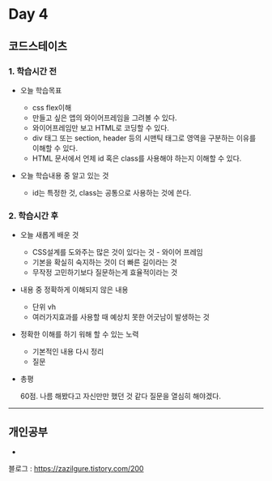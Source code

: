 # Day 4

## 코드스테이츠

### 1. 학습시간 전
* 오늘 학습목표
    * css flex이해
    * 만들고 싶은 앱의 와이어프레임을 그려볼 수 있다.
    * 와이어프레임만 보고 HTML로 코딩할 수 있다.
    * div 태그 또는 section, header 등의 시맨틱 태그로 영역을 구분하는 이유를 이해할 수 있다.
    * HTML 문서에서 언제 id 혹은 class를 사용해야 하는지 이해할 수 있다.
    
* 오늘 학습내용 중 알고 있는 것
    * id는 특정한 것, class는 공통으로 사용하는 것에 쓴다.

### 2. 학습시간 후
* 오늘 새롭게 배운 것

    * CSS설계를 도와주는 많은 것이 있다는 것 - 와이어 프레임
    * 기본을 확실히 숙지하는 것이 더 빠른 길이라는 것
    * 무작정 고민하기보다 질문하는게 효율적이라는 것
* 내용 중 정확하게 이해되지 않은 내용

    * 단위 vh
    * 여러가지효과를 사용할 때 예상치 못한 어긋남이 발생하는 것
* 정확한 이해를 하기 워해 할 수 있는 노력

    * 기본적인 내용 다시 정리
    * 질문
* 총평
    
    60점. 나름 해봤다고 자신만만 했던 것 같다
    질문을 열심히 해야겠다.
 
    
---

## 개인공부
* 

블로그 : https://zazilgure.tistory.com/200